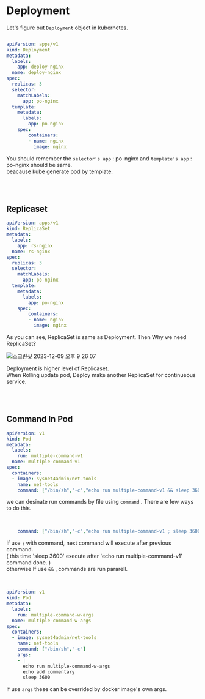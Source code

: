 # Deployment

Let's figure out `Deployment` object in kubernetes.

```yml

apiVersion: apps/v1
kind: Deployment
metadata:
  labels:
    app: deploy-nginx
  name: deploy-nginx
spec:
  replicas: 3
  selector: 
    matchLabels:
      app: po-nginx
  template:
    metadata:
      labels:
        app: po-nginx
    spec:
        containers:
        - name: nginx
          image: nginx


```

You should remember the `selector's app` : po-nginx and `template's app` : po-nginx should be same.   
beacause kube generate pod by template.   

</br></br>

## Replicaset

```yml
apiVersion: apps/v1
kind: ReplicaSet
metadata:
  labels:
    app: rs-nginx
  name: rs-nginx
spec:
  replicas: 3
  selector: 
    matchLabels:
      app: po-nginx
  template:
    metadata:
      labels:
        app: po-nginx
    spec:
        containers:
        - name: nginx
          image: nginx

```

As you can see, ReplicaSet is same as Deployment. Then Why we need ReplicaSet?   

![스크린샷 2023-12-09 오후 9 26 07](https://github.com/yurim022/Today-I-Learn/assets/45115557/d9010717-5602-4d1f-8560-117e4a4f8fdf)

Deployment is higher level of Replicaset.   
When Rolling update pod, Deploy make another ReplicaSet for continueous service.   

</br></br>

## Command In Pod

```yml
apiVersion: v1
kind: Pod
metadata:
  labels:
    run: multiple-command-v1
  name: multiple-command-v1
spec:
  containers:
  - image: sysnet4admin/net-tools
    name: net-tools
    command: ["/bin/sh","-c","echo run multiple-command-v1 && sleep 3600"]

```

we can desinate run commands by file using `command` . There are few ways to do this.

</br>

```yml
    command: ["/bin/sh","-c","echo run multiple-command-v1 ; sleep 3600"]
```

If use `;` with command, next command will execute after previous command.    
( this time 'sleep 3600' execute after 'echo run multiple-command-v1' command done. )    
otherwise If use `&&` , commands are run pararell.

</br>

```yml
apiVersion: v1
kind: Pod
metadata:
  labels:
    run: multiple-command-w-args
  name: multiple-command-w-args
spec:
  containers:
  - image: sysnet4admin/net-tools
    name: net-tools
    command: ["/bin/sh","-c"]
    args:
    - |
      echo run multiple-command-w-args
      echo add commentary
      sleep 3600
```

If use `args` these can be overrided by docker image's own args.   

</br>

